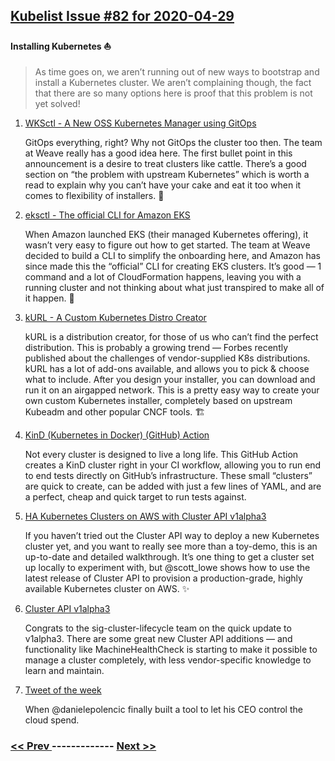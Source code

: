 ## [Kubelist Issue #82 for 2020-04-29](https://kubelist.com/issue/82)

#### Installing Kubernetes ⛵️

> As time goes on, we aren’t running out of new ways to bootstrap and install a Kubernetes cluster. We aren’t complaining though, the fact that there are so many options here is proof that this problem is not yet solved! 

1. [WKSctl - A New OSS Kubernetes Manager using GitOps](https://www.weave.works/blog/wksctl-a-new-oss-kubernetes-manager-using-gitops)

    GitOps everything, right? Why not GitOps the cluster too then. The team at Weave really has a good idea here. The first bullet point in this announcement is a desire to treat clusters like cattle. There’s a good section on “the problem with upstream Kubernetes” which is worth a read to explain why you can’t have your cake and eat it too when it comes to flexibility of installers. 🍰
1. [eksctl - The official CLI for Amazon EKS](https://eksctl.io/)

    When Amazon launched EKS (their managed Kubernetes offering), it wasn’t very easy to figure out how to get started. The team at Weave decided to build a CLI to simplify the onboarding here, and Amazon has since made this the “official” CLI for creating EKS clusters. It’s good — 1 command and a lot of CloudFormation happens, leaving you with a running cluster and not thinking about what just transpired to make all of it happen. 🚀
1. [kURL - A Custom Kubernetes Distro Creator](https://kurl.sh/)

    kURL is a distribution creator, for those of us who can’t find the perfect distribution. This is probably a growing trend — Forbes recently published about the challenges of vendor-supplied K8s distributions. kURL has a lot of add-ons available, and allows you to pick & choose what to include. After you design your installer, you can download and run it on an airgapped network. This is a pretty easy way to create your own custom Kubernetes installer, completely based on upstream Kubeadm and other popular CNCF tools. 🏗
1. [KinD (Kubernetes in Docker) (GitHub) Action](https://github.com/marketplace/actions/kind-kubernetes-in-docker-action)

    Not every cluster is designed to live a long life. This GitHub Action creates a KinD cluster right in your CI workflow, allowing you to run end to end tests directly on GitHub’s infrastructure. These small “clusters” are quick to create, can be added with just a few lines of YAML, and are a perfect, cheap and quick target to run tests against.
1. [HA Kubernetes Clusters on AWS with Cluster API v1alpha3](https://blog.scottlowe.org/2020/03/26/ha-kubernetes-clusters-on-aws-with-cluster-api-v1alpha3/)

    If you haven’t tried out the Cluster API way to deploy a new Kubernetes cluster yet, and you want to really see more than a toy-demo, this is an up-to-date and detailed walkthrough. It’s one thing to get a cluster set up locally to experiment with, but @scott_lowe shows how to use the latest release of Cluster API to provision a production-grade, highly available Kubernetes cluster on AWS. ✨
1. [Cluster API v1alpha3](https://kubernetes.io/blog/2020/04/21/cluster-api-v1alpha3-delivers-new-features-and-an-improved-user-experience/)

    Congrats to the sig-cluster-lifecycle team on the quick update to v1alpha3. There are some great new Cluster API additions — and functionality like MachineHealthCheck is starting to make it possible to manage a cluster completely, with less vendor-specific knowledge to learn and maintain.
1. [Tweet of the week](https://twitter.com/danielepolencic/status/1254330583380979712)

    When @danielepolencic finally built a tool to let his CEO control the cloud spend.

### [ << Prev ](kubelist-81.md) ------------- [ Next >> ](kubelist-83.md)